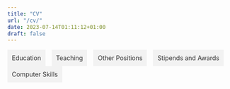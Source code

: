```yaml
---
title: "CV"
url: "/cv/"
date: 2023-07-14T01:11:12+01:00
draft: false
---
```


<script src="https://code.jquery.com/jquery-3.6.0.min.js"></script>
<script>
$(document).ready(function() {
  $(".tab_content").hide();
  $(".tabs li:first").addClass("active").show();
  $(".tab_content:first").show();

  $(".tabs li").click(function() {
    $(".tabs li").removeClass("active");
    $(this).addClass("active");
    $(".tab_content").hide();

    var activeTab = $(this).find("a").attr("href");
    $(activeTab).fadeIn();
    return false;
  });
});
</script>

<style>
.tabs {
  list-style-type: none;
  margin: 0;
  padding: 0;
}

.tabs li {
  display: inline-block;
  margin-right: 10px;
}

.tabs li a {
  display: block;
  padding: 10px;
  background-color: #f2f2f2;
  color: #333;
  text-decoration: none;
}

.tabs li a:hover {
  background-color: #ccc;
}

.tab_content {
  display: none;
  padding: 20px;
  background-color: #f2f2f2;
}
</style>

<ul class="tabs">
  <li class="active"><a href="#education">Education</a></li>
  <li><a href="#teaching">Teaching</a></li>
  <li><a href="#other_positions">Other Positions</a></li>
  <li><a href="#stipends_awards">Stipends and Awards</a></li>
  <li><a href="#computer_skills">Computer Skills</a></li>
</ul>

<div class="tab_container">
  <div id="education" class="tab_content">
    ## Degree Name - University Name (Year)

    - Brief description of your degree program
    - Relevant coursework or projects
  </div>

  <div id="teaching" class="tab_content">
    ## Course Name - University Name (Year)

    - Description of your role as a teaching assistant or instructor
    - Responsibilities and accomplishments
  </div>

  <div id="other_positions" class="tab_content">
    ## Internship - Company Name (Year)

    - Description of your role and responsibilities
    - Key achievements or projects
  </div>

  <div id="stipends_awards" class="tab_content">
    - Award 1: Description of the award and its significance (Year)
    - Award 2: Description of the award and its significance (Year)
    - Award 3: Description of the award and its significance (Year)
  </div>

  <div id="computer_skills" class="tab_content">
    - Skill 1: Description of your proficiency level and relevant experience
    - Skill 2: Description of your proficiency level and relevant experience
    - Skill 3: Description of your proficiency level and relevant experience
  </div>

</body>

</html>

<div id="adobe-dc-view" style="height: 360px; width: 500px;"></div>

<script src="https://acrobatservices.adobe.com/view-sdk/viewer.js"></script>

<script type="text/javascript">

  document.addEventListener("adobe_dc_view_sdk.ready", function(){

    var adobeDCView = new AdobeDC.View({clientId: "d5c0ca8bef754aecb5f40f45d47c0e90", divId: "adobe-dc-view"});

    adobeDCView.previewFile({

      content:{location: {url: "https://blobby.wsimg.com/go/d9de11f7-2353-4193-a579-9de67e73890f/Coming-Soon.pdf"}},

      metaData:{fileName: "CV Will Hotten.pdf"}

    }, { embedMode: "LIGHT_BOX", showFullScreen: true });

  });

</script>